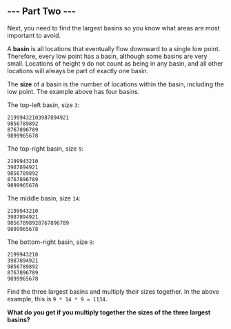 ## --- Part Two ---

Next, you need to find the largest basins so you know what areas are most important to avoid.

A **basin** is all locations that eventually flow downward to a single low point. Therefore, every low point has a basin, although some basins are very small. Locations of height ``9`` do not count as being in any basin, and all other locations will always be part of exactly one basin.

The **size** of a basin is the number of locations within the basin, including the low point. The example above has four basins.

The top-left basin, size ``3``:

    21999432103987894921
    9856789892
    8767896789
    9899965678

The top-right basin, size ``9``:

    2199943210
    3987894921
    9856789892
    8767896789
    9899965678

The middle basin, size ``14``:

    2199943210
    3987894921
    98567898928767896789
    9899965678

The bottom-right basin, size ``9``:

    2199943210
    3987894921
    9856789892
    8767896789
    9899965678

Find the three largest basins and multiply their sizes together. In the above example, this is ``9 * 14 * 9 = 1134``.

**What do you get if you multiply together the sizes of the three largest basins?**

